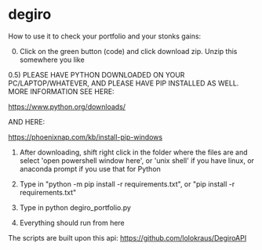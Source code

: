 # degiro
How to use it to check your portfolio and your stonks gains: 

0) Click on the green button (code) and click download zip. Unzip this somewhere you like

0.5) PLEASE HAVE PYTHON DOWNLOADED ON YOUR PC/LAPTOP/WHATEVER, AND PLEASE HAVE PIP INSTALLED AS WELL. MORE INFORMATION SEE HERE: 

https://www.python.org/downloads/ 

AND HERE:

https://phoenixnap.com/kb/install-pip-windows 

1) After downloading, shift right click in the folder where the files are and select 'open powershell window here', or 'unix shell' if you have linux, or anaconda prompt if you use that for Python

2) Type in "python -m pip install -r requirements.txt", or "pip install -r requirements.txt"

3) Type in python degiro_portfolio.py

4) Everything should run from here


The scripts are built upon this api: https://github.com/lolokraus/DegiroAPI

